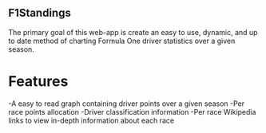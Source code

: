 ## F1Standings

The primary goal of this web-app is create an easy to use, dynamic, and up to date method of charting Formula One driver statistics over a given season. 

# Features
-A easy to read graph containing driver points over a given season
-Per race points allocation
-Driver classification information
-Per race Wikipedia links to view in-depth information about each race
